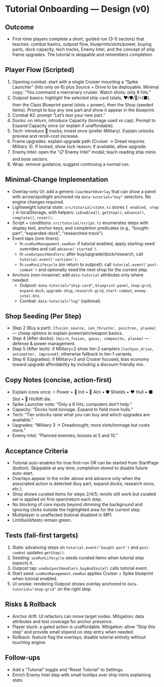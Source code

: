 # Tutorial Onboarding — Design (v0)

## Outcome
- First-time players complete a short, guided run (3–5 sectors) that teaches: combat basics, outpost flow, blueprints/slots/power, buying parts, dock capacity, tech tracks, Enemy Intel, and the concept of ship frame upgrades. The tutorial is skippable and remembers completion.

## Player Flow (Scripted)
1) Opening combat: start with a single Cruiser mounting a “Spike Launcher” (hits only on 6) plus Source + Drive to be deployable. Minimal copy: “You command a mercenary cruiser. Watch shots; only 6 hits.”
2) Outpost basics: highlight the selected ship card (stats, ❤️/🛡️/🎯/⚡/⬛), then the Class Blueprint panel (slots + power), then the Shop (seeded items). Prompt to buy any one part and show it appear in the blueprint.
3) Combat #2: prompt “Let’s test your new part.”
4) Docks: on return, introduce Capacity (tonnage used vs cap). Prompt to Expand Capacity once (or explain if unaffordable).
5) Tech: introduce 🔬 tracks; invest once (prefer Military). Explain unlocks preview and reroll-cost increase.
6) Frame upgrades: explain upgrade path (Cruiser → Dread requires Military 3). If locked, show lock reason; if available, allow upgrade.
7) Enemy Intel: open the “📋 Enemy Intel” modal; teach reading ship minis and boss sectors.
8) Wrap: remove guidance; suggest continuing a normal run.

## Minimal-Change Implementation
- Overlay-only UI: add a generic `CoachmarkOverlay` that can show a panel with arrow/spotlight anchored via `data-tutorial="key"` selectors. No engine changes required.
- Lightweight tutorial state: `src/tutorial/state.ts` stores `{ enabled, step }` in localStorage, with helpers: `isEnabled()`, `getStep()`, `advance()`, `complete()`, `reset()`.
- Script + conditions: `src/tutorial/script.ts` enumerates steps with display text, anchor keys, and completion predicates (e.g., “bought-part”, “expanded-dock”, “researched-track”).
- Event taps (one-liners):
  - In `useRunManagement.newRun`: if tutorial enabled, apply starting-seed overrides and call `advance('started')`.
  - In `useOutpostHandlers`: after buy/upgrade/dock/research, call `tutorial.event('<action>')`.
  - In `useRunLifecycle` (on return to outpost): call `tutorial.event('post-combat')` and optionally seed the next shop for the current step.
- Anchors (non-invasive): add `data-tutorial` attributes only where needed:
  - Outpost: `data-tutorial="ship-card"`, `blueprint-panel`, `shop-grid`, `expand-dock`, `upgrade-ship`, `research-grid`, `start-combat`, `enemy-intel-btn`.
  - Combat: `data-tutorial="log"` (optional).

## Shop Seeding (Per Step)
- Step 2 (Buy a part): `[fusion_source, ion_thruster, positron, plasma]` — cheap options to explain power/aim/weapon basics.
- Step 4 (After docks): `[micro_fusion, gauss, composite, plasma]` — defense & power management.
- Step 5 (After tech): if Military=2 show tier-2 samplers `[tachyon_drive, antimatter, improved]`; otherwise fallback to tier‑1 variants.
- Step 6 (Upgrades): if Military=3 and Cruiser focused, bias economy toward upgrade affordability by including a discount-friendly mix.

## Copy Notes (concise, action-first)
- Explain icons once: ⚡ Power • 🚀 Init • 🎯 Aim • 🛡️ Shields • ❤️ Hull • ⬛ Slot • 🎲 Hit/Rift die.
- Spike Launcher note: “Only a 6 hits; computers don’t help.”
- Capacity: “Docks hold tonnage. Expand to field more hulls.”
- Tech: “Tier unlocks raise what you can buy and which upgrades are available.”
- Upgrades: “Military 3 → Dreadnought; more slots/tonnage but costs more.”
- Enemy Intel: “Planned enemies; bosses at 5 and 10.”

## Acceptance Criteria
- Tutorial auto-enables for true first-run OR can be started from StartPage (button). Skippable at any time; completion stored to disable future auto-start.
- Overlays appear in the order above and advance only when the associated action is detected (buy part, expand docks, research once, etc.).
- Shop shows curated items for steps 2/4/5; rerolls still work but curated set is applied on first open/return each step.
- No blocking of core inputs beyond dimming the background and ignoring clicks outside the highlighted area for the current step.
- Multiplayer is unaffected (tutorial disabled in MP).
- Lint/build/tests remain green.

## Tests (fail-first targets)
1) State: advancing steps on `tutorial.event('bought-part')` and `post-combat` updates `getStep()`.
2) Seeding: `useRunLifecycle` seeds curated items when tutorial step expects it.
3) Outpost tap: `useOutpostHandlers.buyAndInstall` calls tutorial event.
4) Start seed: `useRunManagement.newRun` applies Cruiser + Spike blueprint when tutorial enabled.
5) UI smoke: rendering Outpost shows overlay anchored to `data-tutorial="shop-grid"` on the right step.

## Risks & Rollback
- Anchor drift: UI refactors can move target nodes. Mitigation: data attributes and test coverage for anchor presence.
- Player stuck: a gated action is unaffordable. Mitigation: allow “Skip this step” and provide small stipend on step entry when needed.
- Rollback: feature flag the overlays; disable tutorial entirely without touching engine.

## Follow-ups
- Add a “Tutorial” toggle and “Reset Tutorial” to Settings.
- Enrich Enemy Intel step with small tooltips over ship minis explaining stats.

